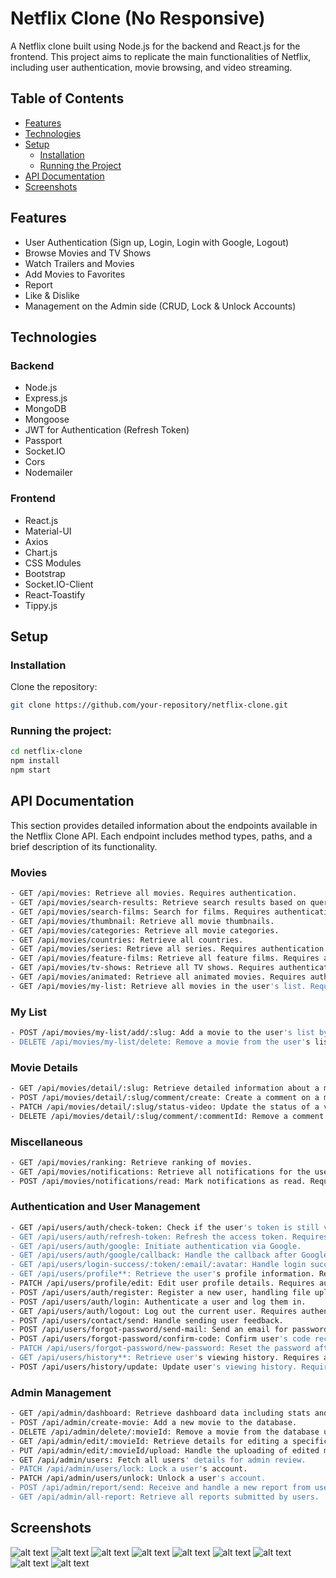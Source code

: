 # Netflix Clone (No Responsive)

A Netflix clone built using Node.js for the backend and React.js for the frontend. This project aims to replicate the main functionalities of Netflix, including user authentication, movie browsing, and video streaming.

## Table of Contents

- [Features](#features)
- [Technologies](#technologies)
- [Setup](#setup)
  - [Installation](#installation)
  - [Running the Project](#running-the-project)
- [API Documentation](#api-documentation)
- [Screenshots](#screenshots)

## Features

- User Authentication (Sign up, Login, Login with Google, Logout)
- Browse Movies and TV Shows
- Watch Trailers and Movies
- Add Movies to Favorites
- Report
- Like & Dislike
- Management on the Admin side (CRUD, Lock & Unlock Accounts)

## Technologies

### Backend
- Node.js
- Express.js
- MongoDB
- Mongoose
- JWT for Authentication (Refresh Token)
- Passport
- Socket.IO
- Cors
- Nodemailer

### Frontend
- React.js
- Material-UI
- Axios
- Chart.js
- CSS Modules
- Bootstrap
- Socket.IO-Client
- React-Toastify
- Tippy.js

## Setup

### Installation

Clone the repository:

```bash
git clone https://github.com/your-repository/netflix-clone.git
```

### Running the project:
```bash
cd netflix-clone
npm install
npm start
```

## API Documentation

This section provides detailed information about the endpoints available in the Netflix Clone API. Each endpoint includes method types, paths, and a brief description of its functionality.

### Movies
```bash
- GET /api/movies: Retrieve all movies. Requires authentication.
- GET /api/movies/search-results: Retrieve search results based on query parameters.
- GET /api/movies/search-films: Search for films. Requires authentication.
- GET /api/movies/thumbnail: Retrieve all movie thumbnails.
- GET /api/movies/categories: Retrieve all movie categories.
- GET /api/movies/countries: Retrieve all countries.
- GET /api/movies/series: Retrieve all series. Requires authentication.
- GET /api/movies/feature-films: Retrieve all feature films. Requires authentication.
- GET /api/movies/tv-shows: Retrieve all TV shows. Requires authentication.
- GET /api/movies/animated: Retrieve all animated movies. Requires authentication.
- GET /api/movies/my-list: Retrieve all movies in the user's list. Requires authentication.
```
### My List
```bash
- POST /api/movies/my-list/add/:slug: Add a movie to the user's list by slug. Requires authentication.
- DELETE /api/movies/my-list/delete: Remove a movie from the user's list. Requires authentication.
```
### Movie Details
```bash
- GET /api/movies/detail/:slug: Retrieve detailed information about a movie, including comments. Requires authentication.
- POST /api/movies/detail/:slug/comment/create: Create a comment on a movie.
- PATCH /api/movies/detail/:slug/status-video: Update the status of a video, such as marking it as liked or disliked.
- DELETE /api/movies/detail/:slug/comment/:commentId: Remove a comment from a movie.
```
### Miscellaneous
```bash
- GET /api/movies/ranking: Retrieve ranking of movies.
- GET /api/movies/notifications: Retrieve all notifications for the user. Requires authentication.
- POST /api/movies/notifications/read: Mark notifications as read. Requires authentication.
```
### Authentication and User Management
```bash
- GET /api/users/auth/check-token: Check if the user's token is still valid. Requires authentication.
- GET /api/users/auth/refresh-token: Refresh the access token. Requires authentication.
- GET /api/users/auth/google: Initiate authentication via Google.
- GET /api/users/auth/google/callback: Handle the callback after Google authentication.
- GET /api/users/login-success/:token/:email/:avatar: Handle login success and redirect with token, email, and avatar details.
- GET /api/users/profile**: Retrieve the user's profile information. Requires authentication.
- PATCH /api/users/profile/edit: Edit user profile details. Requires authentication.
- POST /api/users/auth/register: Register a new user, handling file upload for the avatar.
- POST /api/users/auth/login: Authenticate a user and log them in.
- GET /api/users/auth/logout: Log out the current user. Requires authentication.
- POST /api/users/contact/send: Handle sending user feedback.
- POST /api/users/forgot-password/send-mail: Send an email for password recovery.
- POST /api/users/forgot-password/confirm-code: Confirm user's code received via email for password reset.
- PATCH /api/users/forgot-password/new-password: Reset the password after confirming the code.
- GET /api/users/history**: Retrieve user's viewing history. Requires authentication.
- POST /api/users/history/update: Update user's viewing history. Requires authentication.
```
### Admin Management
```bash
- GET /api/admin/dashboard: Retrieve dashboard data including stats and overviews.
- POST /api/admin/create-movie: Add a new movie to the database.
- DELETE /api/admin/delete/:movieId: Remove a movie from the database using its ID.
- GET /api/admin/edit/:movieId: Retrieve details for editing a specific movie.
- PUT /api/admin/edit/:movieId/upload: Handle the uploading of edited movie details.
- GET /api/admin/users: Fetch all users' details for admin review.
- PATCH /api/admin/users/lock: Lock a user's account.
- PATCH /api/admin/users/unlock: Unlock a user's account.
- POST /api/admin/report/send: Receive and handle a new report from users.
- GET /api/admin/all-report: Retrieve all reports submitted by users.
```
## Screenshots
![alt text](image.png)
![alt text](image-1.png)
![alt text](image-2.png)
![alt text](image-3.png)
![alt text](image-4.png)
![alt text](image-5.png)
![alt text](image-6.png)
![alt text](image-7.png)
![alt text](image-8.png)